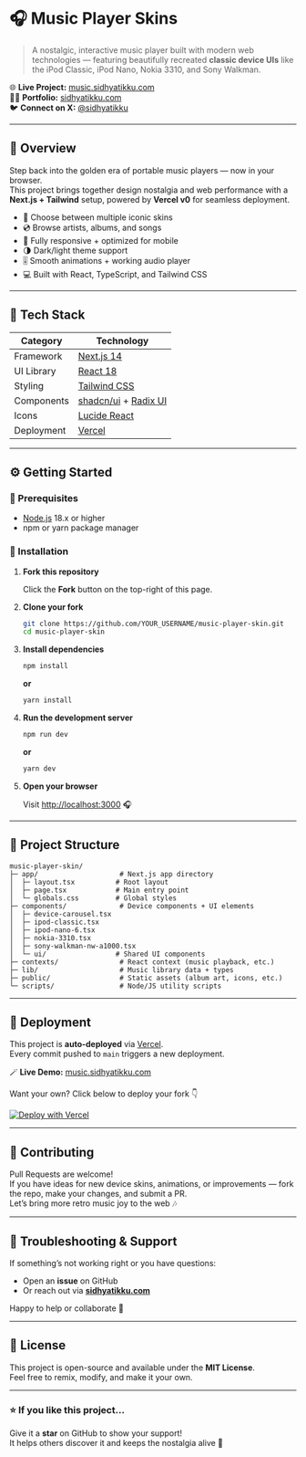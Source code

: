 # 🎧 Music Player Skins

> A nostalgic, interactive music player built with modern web technologies — featuring beautifully recreated **classic device UIs** like the iPod Classic, iPod Nano, Nokia 3310, and Sony Walkman.

🌐 **Live Project:** [music.sidhyatikku.com](https://music.sidhyatikku.com)  
👨‍💻 **Portfolio:** [sidhyatikku.com](https://sidhyatikku.com)  
🐦 **Connect on X:** [@sidhyatikku](https://x.com/sidhyatikku)

---

## 🪩 Overview

Step back into the golden era of portable music players — now in your browser.  
This project brings together design nostalgia and web performance with a **Next.js + Tailwind** setup, powered by **Vercel v0** for seamless deployment.

- 🎵 Choose between multiple iconic skins  
- 💿 Browse artists, albums, and songs  
- 📱 Fully responsive + optimized for mobile  
- 🌗 Dark/light theme support  
- 🎚️ Smooth animations + working audio player  
- 💻 Built with React, TypeScript, and Tailwind CSS

---

## 🧱 Tech Stack

| Category   | Technology |
|------------|------------|
| Framework  | [Next.js 14](https://nextjs.org) |
| UI Library | [React 18](https://react.dev) |
| Styling    | [Tailwind CSS](https://tailwindcss.com) |
| Components | [shadcn/ui](https://ui.shadcn.com) + [Radix UI](https://www.radix-ui.com) |
| Icons      | [Lucide React](https://lucide.dev) |
| Deployment | [Vercel](https://vercel.com) |

---

## ⚙️ Getting Started

### 🔑 Prerequisites

- [Node.js](https://nodejs.org) 18.x or higher  
- npm or yarn package manager

### 🧩 Installation

1) **Fork this repository**

   Click the **Fork** button on the top-right of this page.

2) **Clone your fork**

   ```bash
   git clone https://github.com/YOUR_USERNAME/music-player-skin.git
   cd music-player-skin
   ```

3) **Install dependencies**

   ```bash
   npm install
   ```
   **or**
   ```bash
   yarn install
   ```

4) **Run the development server**

   ```bash
   npm run dev
   ```
   **or**
   ```bash
   yarn dev
   ```

5) **Open your browser**

   Visit [http://localhost:3000](http://localhost:3000) 🎧

---

## 📁 Project Structure

```text
music-player-skin/
├─ app/                    # Next.js app directory
│  ├─ layout.tsx          # Root layout
│  ├─ page.tsx            # Main entry point
│  └─ globals.css         # Global styles
├─ components/             # Device components + UI elements
│  ├─ device-carousel.tsx
│  ├─ ipod-classic.tsx
│  ├─ ipod-nano-6.tsx
│  ├─ nokia-3310.tsx
│  ├─ sony-walkman-nw-a1000.tsx
│  └─ ui/                 # Shared UI components
├─ contexts/               # React context (music playback, etc.)
├─ lib/                    # Music library data + types
├─ public/                 # Static assets (album art, icons, etc.)
└─ scripts/                # Node/JS utility scripts
```

---

## 🚀 Deployment

This project is **auto-deployed** via [Vercel](https://vercel.com).  
Every commit pushed to `main` triggers a new deployment.

🪄 **Live Demo:** [music.sidhyatikku.com](https://music.sidhyatikku.com)

Want your own? Click below to deploy your fork 👇

[![Deploy with Vercel](https://vercel.com/button)](https://vercel.com/new/clone?repository-url=https://github.com/sidhyatikku/music-player-skin)

---

## 🤝 Contributing

Pull Requests are welcome!  
If you have ideas for new device skins, animations, or improvements — fork the repo, make your changes, and submit a PR.  
Let’s bring more retro music joy to the web 🎶

---

## 🧠 Troubleshooting & Support

If something’s not working right or you have questions:

- Open an **issue** on GitHub  
- Or reach out via **[sidhyatikku.com](https://sidhyatikku.com)**  

Happy to help or collaborate 💬

---

## 📜 License

This project is open-source and available under the **MIT License**.  
Feel free to remix, modify, and make it your own.

---

### ⭐️ If you like this project...

Give it a **star** on GitHub to show your support!  
It helps others discover it and keeps the nostalgia alive 💫
